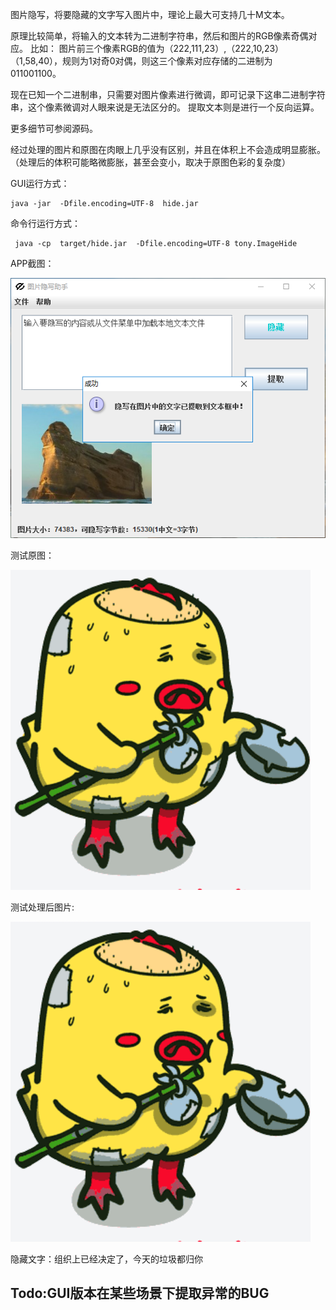 图片隐写，将要隐藏的文字写入图片中，理论上最大可支持几十M文本。

原理比较简单，将输入的文本转为二进制字符串，然后和图片的RGB像素奇偶对应。
比如：
图片前三个像素RGB的值为（222,111,23）,（222,10,23）（1,58,40），规则为1对奇0对偶，则这三个像素对应存储的二进制为
011001100。

现在已知一个二进制串，只需要对图片像素进行微调，即可记录下这串二进制字符串，这个像素微调对人眼来说是无法区分的。
提取文本则是进行一个反向运算。

更多细节可参阅源码。

经过处理的图片和原图在肉眼上几乎没有区别，并且在体积上不会造成明显膨胀。
（处理后的体积可能略微膨胀，甚至会变小，取决于原图色彩的复杂度）

GUI运行方式：
```
java -jar  -Dfile.encoding=UTF-8  hide.jar
```
命令行运行方式：
```
 java -cp  target/hide.jar  -Dfile.encoding=UTF-8 tony.ImageHide
```
APP截图：

![APP截图][3]

测试原图：

![原图][1]

测试处理后图片:

![处理后图片][2]

隐藏文字：组织上已经决定了，今天的垃圾都归你

Todo:GUI版本在某些场景下提取异常的BUG
------

  [1]: ./static/yaofan.png
  [2]: ./static/yaofan_hide.png
  [3]: ./static/hide.png

